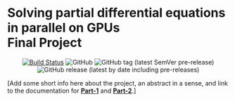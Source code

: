  # Solving partial differential equations in parallel on GPUs <br/> Final Project
<div align="center">
 
[![Build Status](https://github.com/samuelbohl/101-0250-00-Final-Project/actions/workflows/CI.yml/badge.svg?branch=master)](https://github.com/samuelbohl/101-0250-00-Final-Project/actions/workflows/CI.yml?query=branch)
![GitHub](https://img.shields.io/github/license/samuelbohl/101-0250-00-Final-Project)
![GitHub tag (latest SemVer pre-release)](https://img.shields.io/github/v/tag/samuelbohl/101-0250-00-Final-Project?include_prereleases)
![GitHub release (latest by date including pre-releases)](https://img.shields.io/github/v/release/samuelbohl/101-0250-00-Final-Project?include_prereleases)

</div>


[Add some short info here about the project, an abstract in a sense, and link to the documentation for [**Part-1**](/docs/part1.md) and [**Part-2**](/docs/part2.md).]

